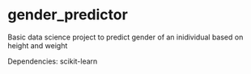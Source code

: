 # gender_predictor
Basic data science project to predict gender of an inidividual based on height and weight

Dependencies:
scikit-learn
